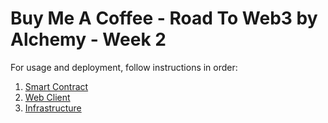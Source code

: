 # Buy Me A Coffee - Road To Web3 by Alchemy - Week 2

For usage and deployment, follow instructions in order:

1. [Smart Contract](./smart-contracts/README.md)
2. [Web Client](./web-client/README.md)
3. [Infrastructure](./infra-aws/README.md)
